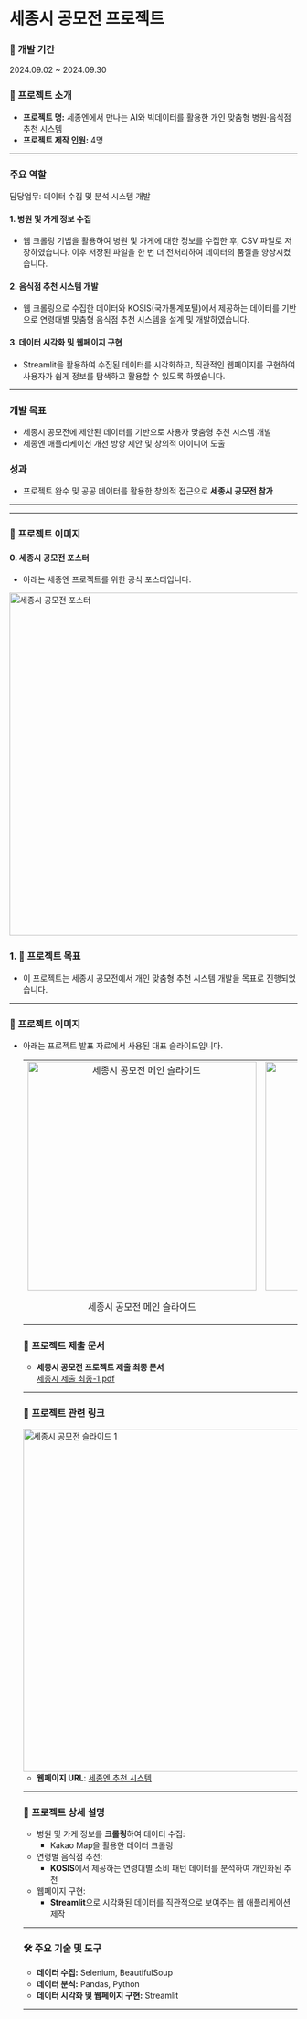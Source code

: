 # 세종시 공모전 프로젝트

### 📅 개발 기간  
2024.09.02 ~ 2024.09.30

### 🌟 프로젝트 소개  
- **프로젝트 명:** 세종엔에서 만나는 AI와 빅데이터를 활용한 개인 맞춤형 병원·음식점 추천 시스템  
- **프로젝트 제작 인원:** 4명  

---

### 주요 역할  
담당업무: 데이터 수집 및 분석 시스템 개발  

#### 1. 병원 및 가게 정보 수집  
- 웹 크롤링 기법을 활용하여 병원 및 가게에 대한 정보를 수집한 후, CSV 파일로 저장하였습니다. 이후 저장된 파일을 한 번 더 전처리하여 데이터의 품질을 향상시켰습니다.  

#### 2. 음식점 추천 시스템 개발  
- 웹 크롤링으로 수집한 데이터와 KOSIS(국가통계포털)에서 제공하는 데이터를 기반으로 연령대별 맞춤형 음식점 추천 시스템을 설계 및 개발하였습니다.  

#### 3. 데이터 시각화 및 웹페이지 구현  
- Streamlit을 활용하여 수집된 데이터를 시각화하고, 직관적인 웹페이지를 구현하여 사용자가 쉽게 정보를 탐색하고 활용할 수 있도록 하였습니다.  

---

### 개발 목표  
- 세종시 공모전에 제안된 데이터를 기반으로 사용자 맞춤형 추천 시스템 개발  
- 세종엔 애플리케이션 개선 방향 제안 및 창의적 아이디어 도출  

### 성과  
- 프로젝트 완수 및 공공 데이터를 활용한 창의적 접근으로 **세종시 공모전 참가**  

---


---

### 🌟 프로젝트 이미지

#### 0. 세종시 공모전 포스터
- 아래는 세종엔 프로젝트를 위한 공식 포스터입니다.

<img src="./image.png" alt="세종시 공모전 포스터" width="600">


### 1. 🌟 프로젝트 목표
- 이 프로젝트는 세종시 공모전에서 개인 맞춤형 추천 시스템 개발을 목표로 진행되었습니다.


---
### 🌟 프로젝트 이미지
- 아래는 프로젝트 발표 자료에서 사용된 대표 슬라이드입니다.
  
  <table align="center">
  <tr>
    <td align="center">
      <img src="./세종시공모전1.png" alt="세종시 공모전 메인 슬라이드" width="400">
      <p>세종시 공모전 메인 슬라이드</p>
    </td>
    <td align="center">
      <img src="./세종시공모전2.png" alt="세종엔 결합 AI 챗봇 모바일 화면 " width="400">
      <p>세종엔 결합 AI 챗봇 모바일 화면</p>
    </td>
    <td align="center">
      <img src="./세종시공모전3.png" alt="세종엔 결합 맞춤형 음식점 추천 구현 모바일 화면" width="400">
      <p>세종엔 결합 맞춤형 음식점 추천 구현 모바일 화면</p>
    </td>
  </tr>
</table>




### 📄 프로젝트 제출 문서
- **세종시 공모전 프로젝트 제출 최종 문서**  
  [세종시 제출 최종-1.pdf](./세종시%20제출%20최종-1.pdf)
  
---

### 🔗 프로젝트 관련 링크
<img src="./homepage.png" alt="세종시 공모전 슬라이드 1" width="600">

- **웹페이지 URL**: [세종엔 추천 시스템](https://sejong-rb82yem7epu6bcxlpewgfk.streamlit.app)

---

### 📄 프로젝트 상세 설명
- 병원 및 가게 정보를 **크롤링**하여 데이터 수집:
  - Kakao Map을 활용한 데이터 크롤링
- 연령별 음식점 추천:
  - **KOSIS**에서 제공하는 연령대별 소비 패턴 데이터를 분석하여 개인화된 추천
- 웹페이지 구현:
  - **Streamlit**으로 시각화된 데이터를 직관적으로 보여주는 웹 애플리케이션 제작

---

### 🛠 주요 기술 및 도구
- **데이터 수집:** Selenium, BeautifulSoup  
- **데이터 분석:** Pandas, Python  
- **데이터 시각화 및 웹페이지 구현:** Streamlit  

---

